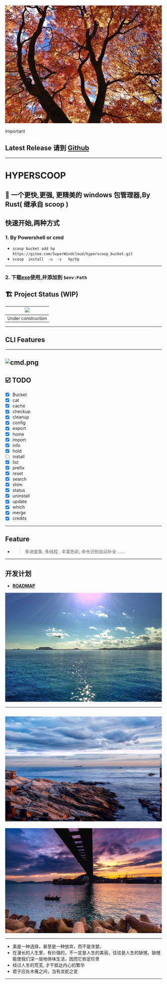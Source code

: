 ![img ](./img/sky3.jpg)

> [!IMPORTANT]  
> ##  Latest Release 请到 [Github](https://github.com/Super1Windcloud/hp/releases)
 
------ 
# HYPERSCOOP  

## 🐼 一个更快,更强, 更精美的  windows 包管理器,By Rust( 继承自 scoop )

## 快速开始,两种方式 
###  1.  By Powershell or cmd 
-  `scoop bucket add hp https://gitee.com/SuperWindcloud/hyperscoop_bucket.git` 
-  `scoop  install  -u  -s   hp/hp`    
--- 
###   2.  下载[exe](https://gitee.com/SuperWindcloud/hyperscoop/releases)使用,并添加到 `$env:Path`
 
## 🏗 Project Status   (WIP) 

|![](https://i.giphy.com/media/CwfC5Pv6Rtp66h4coK/giphy.gif) |
|:--:|
| Under construction |
---

## CLI Features
--- 

[//]: # ( ![pinpix.png]&#40;https://imgfans.com/_oONbC&#41;)
![cmd.png](https://imgfans.com/_s0giY)
--- 
## ☑️ TODO
- [x] Bucket
- [x]  cat 
- [x] cache 
- [x]  checkup 
- [x]  cleanup  
- [x]  config 
- [x]  export  
- [x]  home 
- [x]  import 
- [x]  info 
- [x]  hold 
- [ ] install 
- [x] list 
- [x] prefix 
- [x] reset 
- [x] search 
- [x] shim
- [x] status  
- [x] uninstall  
- [x] update  
- [x] which 
- [x] merge 
- [x] credits
--- 
 ## Feature 
- >   多进度条, 多线程  , 丰富色彩, 命令识别自动补全 ...... 

--- 
## 开发计划

- **[ROADMAP](./roadmap.md)** 


![img ](./img/sea.jpg)

--- 


![img ](./img/sky1.jpg)
--- 


![img ](./img/sky2.jpg)

--- 
- 美是一种选择，甚至是一种放弃，而不是贪婪。
- 在漫长的人生里，有价值的，不一定是人生的美丽，往往是人生的缺憾。缺憾能使我们深一层地体味生活，因而它弥足珍贵
- 经过人生的荒芜, 才干抵达内心的繁华 
- 君子应处木雁之间，当有龙蛇之变 
--- 

